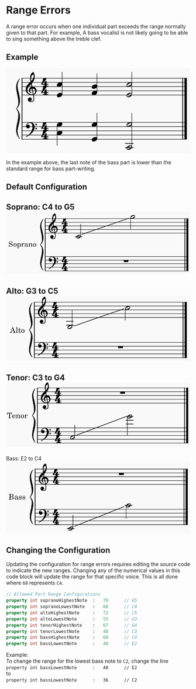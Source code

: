 # Range Errors
A range error occurs when one individual part exceeds the range normally given to that part. For example, A bass vocalist is not likely going to be able to sing something above the treble clef.

## Example
![Range Error Example](../img/RangeErrorExample.PNG)

In the example above, the last note of the bass part is lower than the standard range for bass part-writing.

## Default Configuration
Soprano: C4 to G5<br>
![Soprano Range](../img/SopranoRange.PNG)
---------------------------------------

Alto: G3 to C5<br>
![Alto Range](../img/AltoRange.PNG)
---------------------------------------

Tenor: C3 to G4<br>
![Tenor Range](../img/TenorRange.PNG)
---------------------------------------

Bass: E2 to C4<br>
![Bass Range](../img/BassRange.PNG)

## Changing the Configuration
Updating the configuration for range errors requires editing the source code to indicate the new ranges. Changing any of the numerical values in this code block will update the range for that specific voice. This is all done where `60` represents `C4`.
```qml
// Allowed Part Range Configurations
property int sopranoHighestNote  :   79      // G5
property int sopranoLowestNote   :   60      // C4
property int altoHighestNote     :   72      // C5
property int altoLowestNote      :   55      // G3
property int tenorHighestNote    :   67      // G4
property int tenorLowestNote     :   48      // C3
property int bassHighestNote     :   60      // C4
property int bassLowestNote      :   40      // E2
```

Example:<br>
To change the range for the lowest bass note to `C2`, change the line<br>
`property int bassLowestNote      :   40      // E2`<br>
to<br>
`property int bassLowestNote      :   36      // C2`